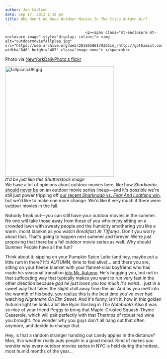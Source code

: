 ```yaml
---
author: Jen Carlson
date: Sep 17, 2013 1:10 pm
title: Why Don't We Have Outdoor Movies In The Crisp Autumn Air?
---
```


	
										<p><span class="mt-enclosure mt-enclosure-image" style="display: inline;"> <img alt="outdoormoviefallplea.jpg" src="https://web.archive.org/web/20150506170336im_/http://gothamist.com/attachments/arts_jen/outdoormoviefallplea.jpg" width="640" height="487" class="image-none"> </span><br>
<span class="photo_caption">Photo via <a href="https://web.archive.org/web/20150506170336/http://www.flickr.com/photos/newyorkdailyhoto/4749316886/">NewYorkDailyPhoto&apos;s flickr</a></span></p>

<p><span class="mt-enclosure mt-enclosure-image" style="display: inline;"> </span></p><div class="image-right"> <img alt="fallpicnic09.jpg" src="https://web.archive.org/web/20150506170336im_/http://gothamist.com/attachments/arts_jen/fallpicnic09.jpg" width="350" height="355"> <br> <i style=" width:350px; ;display:block"> It&apos;d be just like this Shutterstock image</i></div> We have a lot of opinions about outdoor movies here, like how <em>Sharknado</em> <a href="https://web.archive.org/web/20150506170336/http://gothamist.com/2013/08/26/vote_for_fear_and_loathing_or_well.php">should never be</a> on an outdoor movie series lineup&#x2014;and it&apos;s possible we&apos;re still just power tripping off <a href="https://web.archive.org/web/20150506170336/http://gothamist.com/2013/08/27/take_a_moment_and_change_the_course.php">our recent <em>Sharknado</em> vs. <em>Fear And Loathing</em> win</a>, but we&apos;d like to make one more change. We&apos;d like it very much if there were outdoor movies in the fall.<p></p>

<p>Nobody freak out&#x2014;you can still have your outdoor movies in the summer. No one will take those away from those of you who enjoy sitting on a crowded lawn with sweaty people and the humidity smothering you like a warm, moist blanket as you watch <em>Breakfast At Tiffanys</em>. Don&apos;t you worry about that. That&apos;s going to happen next summer and forever. We&apos;re just proposing that there be a fall outdoor movie series as well. Why should Summer People have all the fun?</p>

<p>Think about it: sipping on your Pumpkin Spice Latte (and hey, maybe put a little rum in there? It&apos;s AUTUMN, time to feel alive)... and there you are, sitting on your fleece blanket with your flannel-clad boyfriend who has made his seasonal transition <a href="https://web.archive.org/web/20150506170336/http://www.theonion.com/articles/mr-autumn-man-walking-down-street-with-cup-of-coff,29866/?ref=auto">into Mr. Autumn</a>. He&apos;s hugging you, but not in that suffocating way that typically makes you want to run very fast in the other direction because <em>god he just loves you too much it&apos;s weird</em>... just in a sweet way that takes the slight chill away from the air. And as you melt into the warmth of his body, you realize this is the best time you&apos;ve ever had watching <em>Nightmare On Elm Street</em>. And it&apos;s funny, isn&apos;t it, how in this golden Autumn light he looks a bit like Ryan Gosling in <em>The Notebook</em>? Also it was <em>so nice</em> of your friend Peggy to bring that Maple-Crusted Squash-Thyme Casserole, which will pair perfectly with that Thermos of robust red wine you brought. You wonder why you guys don&apos;t all hang out that often anymore, and decide to change that.</p>

<p>Hey, is that a random stranger handing out candy apples in the distance? Man, this weather really puts people in a good mood. Kind of makes you wonder why every outdoor movies series in NYC is held during the hottest, most humid months of the year...</p>					
										
									
				